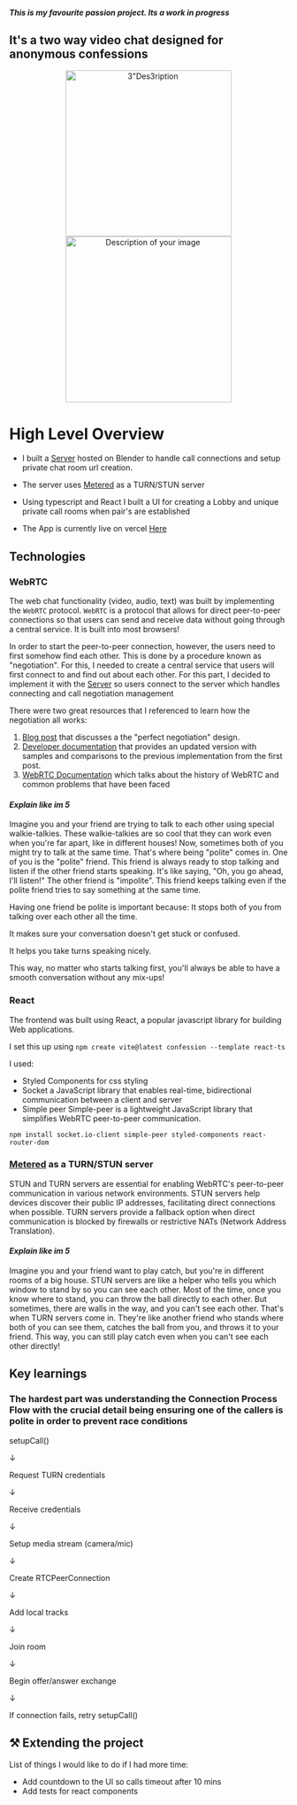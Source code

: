 #### *This is my favourite passion project. Its a work in progress*

## It's a two way video chat designed for anonymous confessions

<p align="center">
<img src="https://github.com/user-attachments/assets/516d75ed-4663-4e6b-9687-805c9170e062" width="300" height="300" alt=3"Des3ription of your image"> 
  <img src="https://github.com/user-attachments/assets/7cb71234-780f-4d64-ab84-f89395cd6450" width="300" height="300" alt="Description of your image"> 
</p>



# High Level Overview

- I built a [Server](https://github.com/dijisolanke/server/tree/main) hosted on Blender to handle call connections and setup private chat room url creation.

- The server uses [Metered](https://www.metered.ca/tools/openrelay/) as a TURN/STUN server

- Using typescript and React I built a UI for creating a Lobby and unique private call rooms when pair's are established

- The App is currently live on vercel [Here](https://confession-lake-five.vercel.app/)

## Technologies
### WebRTC
The web chat functionality (video, audio, text) was built by implementing the `WebRTC` protocol. `WebRTC` is a protocol that allows for direct peer-to-peer connections so that users can send and receive data without going through a central service. It is built into most browsers!

In order to start the peer-to-peer connection, however, the users need to first somehow find each other. This is done by a procedure known as "negotiation". For this, I needed to create a central service that users will first connect to and find out about each other. For this part, I decided to implement it with the [Server](https://github.com/dijisolanke/server/tree/main) so users connect to the server which handles connecting and call negotiation management

There were two great resources that I referenced to learn how the negotiation all works:
1. [Blog post](https://webrtchacks.com/min-duration-series-part-1-perfect-negotiation/) that discusses a the "perfect negotiation" design.
2. [Developer documentation](https://w3c.github.io/webrtc-pc/#perfect-negotiation-example)  that provides an updated version with samples and comparisons to the previous implementation from the first post.
3. [WebRTC Documentation](https://blog.mozilla.org/webrtc/perfect-negotiation-in-webrtc/) which talks about the history of WebRTC and common problems that have been faced

#### *Explain like im 5*
Imagine you and your friend are trying to talk to each other using special walkie-talkies. 
These walkie-talkies are so cool that they can work even when you're far apart, like in different houses!
Now, sometimes both of you might try to talk at the same time. That's where being "polite" comes in.
One of you is the "polite" friend. This friend is always ready to stop talking and listen if the other friend starts speaking. It's like saying, "Oh, you go ahead, I'll listen!"
The other friend is "impolite". This friend keeps talking even if the polite friend tries to say something at the same time.

Having one friend be polite is important because:
It stops both of you from talking over each other all the time.

It makes sure your conversation doesn't get stuck or confused.

It helps you take turns speaking nicely.

This way, no matter who starts talking first, you'll always be able to have a smooth conversation without any mix-ups!

### React
The frontend was built using React, a popular javascript library for building Web applications.

I set this up using 
`npm create vite@latest confession --template react-ts`

I used:
  - Styled Components for css styling
  - Socket a JavaScript library that enables real-time, bidirectional communication between a client and server
  - Simple peer Simple-peer is a lightweight JavaScript library that simplifies WebRTC peer-to-peer communication.
    
`npm install socket.io-client simple-peer styled-components react-router-dom`

### [Metered](https://www.metered.ca/tools/openrelay/) as a TURN/STUN server
STUN and TURN servers are essential for enabling WebRTC's peer-to-peer communication in various network environments. STUN servers help devices discover their public IP addresses, facilitating direct connections when possible. TURN servers provide a fallback option when direct communication is blocked by firewalls or restrictive NATs (Network Address Translation). 

#### *Explain like im 5*
Imagine you and your friend want to play catch, but you're in different rooms of a big house. STUN servers are like a helper who tells you which window to stand by so you can see each other. Most of the time, once you know where to stand, you can throw the ball directly to each other. But sometimes, there are walls in the way, and you can't see each other. That's when TURN servers come in. They're like another friend who stands where both of you can see them, catches the ball from you, and throws it to your friend. This way, you can still play catch even when you can't see each other directly!

## Key learnings

### The hardest part was understanding the Connection Process Flow with the crucial detail being ensuring one of the callers is polite in order to prevent race conditions

setupCall()

↓

Request TURN credentials

↓

Receive credentials

↓

Setup media stream (camera/mic)

↓

Create RTCPeerConnection

↓

Add local tracks

↓

Join room

↓

Begin offer/answer exchange

↓

If connection fails, retry setupCall()


## ⚒️ Extending the project
List of things I would like to do if I had more time:
- Add countdown to the UI so calls timeout after 10 mins
- Add tests for react components

